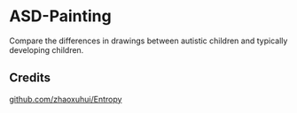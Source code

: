 # ASD-Painting
Compare the differences in drawings between autistic children and typically developing children.

## Credits
[github.com/zhaoxuhui/Entropy](https://github.com/zhaoxuhui/Entropy)

